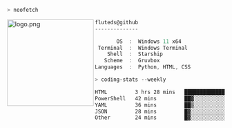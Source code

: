 ```zsh
> neofetch
```

<!--img align="left" src="https://github.com/fluteds.png" alt="logo.png" width="200"/>-->
<img align="left" src="https://external-content.duckduckgo.com/iu/?u=https%3A%2F%2F78.media.tumblr.com%2F975fca5f82161b190efdcaa05ffbd4ec%2Ftumblr_p6q6m9TJF01x3p3jmo1_500.png&f=1&nofb=1" alt="logo.png" width="200"/>

```csharp
fluteds@github
--------------

       OS  :  Windows 11 x64
 Terminal  :  Windows Terminal
    Shell  :  Starship
   Scheme  :  Gruvbox
Languages  :  Python, HTML, CSS
```

```zsh
> coding-stats --weekly
```

<!--START_SECTION:waka-->

```txt
HTML         3 hrs 28 mins   █████████████▒░░░░░░░░░░░   53.13 %
PowerShell   42 mins         ██▓░░░░░░░░░░░░░░░░░░░░░░   10.75 %
YAML         36 mins         ██▒░░░░░░░░░░░░░░░░░░░░░░   09.21 %
JSON         28 mins         █▓░░░░░░░░░░░░░░░░░░░░░░░   07.19 %
Other        24 mins         █▓░░░░░░░░░░░░░░░░░░░░░░░   06.31 %
```

<!--END_SECTION:waka-->
